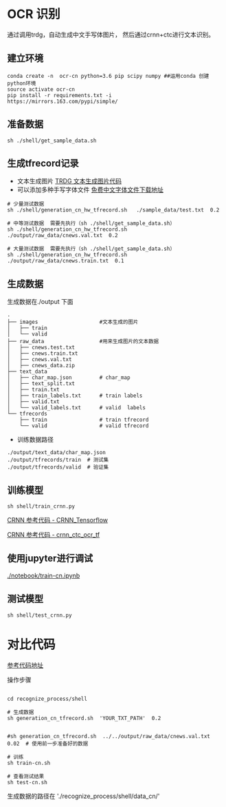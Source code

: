 #   OCR 识别


通过调用trdg，自动生成中文手写体图片， 然后通过crnn+ctc进行文本识别。


## 建立环境

```shell script
conda create -n  ocr-cn python=3.6 pip scipy numpy ##运用conda 创建python环境
source activate ocr-cn
pip install -r requirements.txt -i https://mirrors.163.com/pypi/simple/
```


## 准备数据

```shell script
sh ./shell/get_sample_data.sh
```


##  生成tfrecord记录  

* 文本生成图片  [TRDG 文本生成图片代码](https://github.com/Belval/TextRecognitionDataGenerator)
* 可以添加多种手写字体文件  [免费中文字体文件下载地址](http://www.sucaijishi.com/material/font/)


```shell script
# 少量测试数据
sh ./shell/generation_cn_hw_tfrecord.sh   ./sample_data/test.txt  0.2  

# 中等测试数据  需要先执行（sh ./shell/get_sample_data.sh）
sh ./shell/generation_cn_hw_tfrecord.sh   ./output/raw_data/cnews.val.txt  0.2  

# 大量测试数据  需要先执行（sh ./shell/get_sample_data.sh）
sh ./shell/generation_cn_hw_tfrecord.sh   ./output/raw_data/cnews.train.txt  0.1  
```


## 生成数据

生成数据在./output 下面

```shell script
.
├── images                    #文本生成的图片
│   ├── train
│   └── valid
├── raw_data                  #用来生成图片的文本数据
│   ├── cnews.test.txt
│   ├── cnews.train.txt
│   ├── cnews.val.txt
│   ├── cnews_data.zip
├── text_data
│   ├── char_map.json         # char_map
│   ├── text_split.txt
│   ├── train.txt
│   ├── train_labels.txt      # train labels
│   ├── valid.txt
│   └── valid_labels.txt      # valid  labels 
└── tfrecords
    ├── train                 # train tfrecord
    └── valid                 # valid tfrecord

```

*  训练数据路径

```shell script
./output/text_data/char_map.json   
./output/tfrecords/train  # 测试集
./output/tfrecords/valid  # 验证集
```





##  训练模型

```shell script
sh shell/train_crnn.py
```
[CRNN 参考代码 - CRNN_Tensorflow](https://github.com/MaybeShewill-CV/CRNN_Tensorflow)

[CRNN 参考代码 - crnn_ctc_ocr_tf](https://github.com/bai-shang/crnn_ctc_ocr_tf)




## 使用jupyter进行调试

[./notebook/train-cn.ipynb](./notebook/train-cn.ipynb)

##  测试模型

```shell script
sh shell/test_crnn.py
```



# 对比代码

[参考代码地址](https://github.com/Mingtzge/2019-CCF-BDCI-OCR-MCZJ-OCR-IdentificationIDElement)

操作步骤
```shell

cd recognize_process/shell

# 生成数据
sh generation_cn_tfrecord.sh  'YOUR_TXT_PATH'  0.2


#sh generation_cn_tfrecord.sh  ../../output/raw_data/cnews.val.txt 0.02  # 使用前一步准备好的数据

# 训练
sh train-cn.sh

# 查看测试结果
sh test-cn.sh
```

生成数据的路径在 './recognize_process/shell/data_cn/'